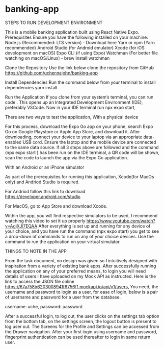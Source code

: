 # banking-app
STEPS TO RUN DEVELOPMENT ENVIRONMENT

This is a mobile banking application built using React Native Expo. 
Prerequisites
Ensure you have the following installed on your machine:
Node.js (Recommended: LTS version) - Download here
Yarn or npm (Yarn recommended)
Android Studio (for Android emulator)
Xcode (for iOS development on macOS)
Expo CLI (if using Expo) 
Watchman (For better file watching on macOS/Linux) - brew install watchman


Clone the Repository
Use the link below clone the repository from GitHub
https://github.com/uchennajohn/banking-app

 Install Dependencies
Run the command below from your terminal to install dependencies
yarn install


Run the Application
If you clone from your system’s terminal, you can run code . This opens up an Integrated Development Environment (IDE), preferably VSCode. 
Now in your IDE terminal run  npx expo start, 

There are two ways to test the application,
With a physical device

For this process, download the Expo Go app on your phone, search Expo Go on Google Playstore or Apple App Store, and download it.
After downloading, connect your device to your laptop via an appropriate data-enabled USB cord.
Ensure the laptop and the mobile device are connected to the same data source. 
If all 3 steps above are followed and the command (npx expo start ) has been run on the IDE terminal, a QR code will be shown, scan the code to launch the app via the Expo Go application.


With an Android or an iPhone simulator

 As part of the prerequisites for running this application, Xcode(for MacOs only) and  Andriod Studio is required. 

For Andriod follow this link to download https://developer.android.com/studio

For MacOS, go to App Store and download Xcode. 

Within the app, you will find respective simulators to be used, I recommend watching this video to set it up properly
https://www.youtube.com/watch?v=AgjXJI7EQAA
After everything is set up and running for any device of your choice, and you have run the command (npx expo start) you get to see a drop-down of commands to run on any of your choice devices. Use the command to run the application on your virtual simulator.



THINGS TO NOTE IN THE APP

From the task document, no design was given so I intuitively designed with inspiration from a variety of existing bank apps.
After successfully running the application on any of your preferred means, to login you will need details of users I have uploaded on my Mock API as instructed. Here is the link to access the JSON file online
https://67a758b6203008941f6756f1.mockapi.io/api/v1/users, 
You need, the username and password to login as a user, for ease of login, below is a pair of username and password for a user from the database.

username: uche,
password: password


After a successful login, to log out, the user clicks on the settings tab option from the bottom tab, on the settings screen, the logout button is present to log user out.
The Screens for the Profile and Settings can be accessed from the Drawer navigation.
After your first login using username and password, fingerprint authentication can be used thereafter to login in same return user.

